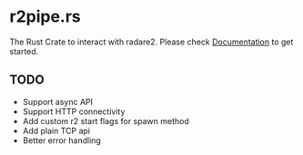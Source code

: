 r2pipe.rs
=========

The Rust Crate to interact with radare2.
Please check [Documentation](https://radare.github.io/r2pipe.rs) to get
started.


TODO
----
* Support async API
* Support HTTP connectivity
* Add custom r2 start flags for spawn method
* Add plain TCP api
* Better error handling
